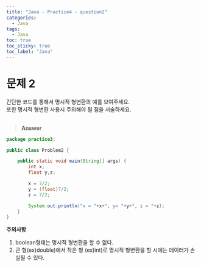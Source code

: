```yaml
---
title: "Java - Practice4 - question2"
categories:
  - Java
tags:
  - Java
toc: true
toc_sticky: true
toc_label: "Java"
---
```


# 문제 2

간단한 코드를 통해서 명시적 형변환의 예를 보여주세요.  
또한 명시적 형변환 사용시 주의해야 될 점을 서술하세요.  
<br>

> **Answer**

```java
package practice3;

public class Problem2 {

	public static void main(String[] args) {
		int x;
		float y,z;

		x = 7/2;
		y = (float)7/2;
		z = 7/2;

		System.out.println("x = "+x+", y= "+y+", z = "+z);
	}
}
```

**주의사항**

1. boolean형태는 명시적 형변환을 할 수 없다.
2. 큰 형(ex)double)에서 작은 형 (ex)int)로 명시적 형변환을 할 시에는 데이터가 손실될 수 있다.
